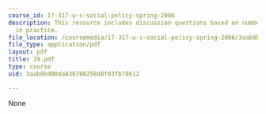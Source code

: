 ```yaml
---
course_id: 17-317-u-s-social-policy-spring-2006
description: This resource includes discussion questions based on number of policies
  in practice.
file_location: /coursemedia/17-317-u-s-social-policy-spring-2006/3aab8bd00da836788258d8f03fb78612_19.pdf
file_type: application/pdf
layout: pdf
title: 19.pdf
type: course
uid: 3aab8bd00da836788258d8f03fb78612

---
```

None